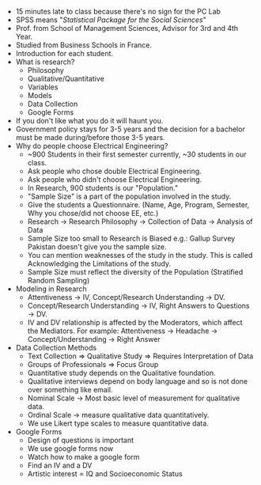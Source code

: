 - 15 minutes late to class because there's no sign for the PC Lab 
- SPSS means "*Statistical Package for the Social Sciences*"
- Prof. from School of Management Sciences, Advisor for 3rd and 4th Year.
- Studied from Business Schools in France.
- Introduction for each student.
- What is research?
	- Philosophy
	- Qualitative/Quantitative
	- Variables
	- Models
	- Data Collection
	- Google Forms
- If you don't like what you do it will haunt you.
- Government policy stays for 3-5 years and the decision for a bachelor must be made during/before those 3-5 years. 
- Why do people choose Electrical Engineering?
	- ~900 Students in their first semester currently, ~30 students in our class.
	- Ask people who chose double Electrical Engineering.
	- Ask people who didn't choose Electrical Engineering.
	- In Research, 900 students is our "Population."
	- "Sample Size" is a part of the population involved in the study.
	- Give the students a Questionnaire. (Name, Age, Program, Semester, Why you chose/did not choose EE, etc.)
	- Research $\to$ Research Philosophy $\to$ Collection of Data $\to$ Analysis of Data
	- Sample Size too small to Research is Biased e.g.: Gallup Survey Pakistan doesn't give you the sample size.
	- You can mention weaknesses of the study in the study. This is called Acknowledging the Limitations of the study.
	- Sample Size must reflect the diversity of the Population (Stratified Random Sampling)
- Modeling in Research
	- Attentiveness $\to$ IV, Concept/Research Understanding $\to$ DV.
	- Concept/Research Understanding $\to$ IV, Right Answers to Questions $\to$ DV.
	- IV and DV relationship is affected by the Moderators, which affect the Mediators. For example:
	  Attentiveness $\to$ Headache $\to$ Concept/Understanding $\to$ Right Answer
- Data Collection Methods
	- Text Collection $\Rightarrow$ Qualitative Study $\Rightarrow$ Requires Interpretation of Data
	- Groups of Professionals $\Rightarrow$ Focus Group
	- Quantitative study depends on the Qualitative foundation.
	- Qualitative interviews depend on body language and so is not done over something like email.
	- Nominal Scale $\to$ Most basic level of measurement for qualitative data.
	- Ordinal Scale $\to$ measure qualitative data quantitatively.
	- We use Likert type scales to measure quantitative data.
- Google Forms
	- Design of questions is important
	- We use google forms now
	- Watch how to make a google form
	- Find an IV and a DV
	- Artistic interest $\propto$ IQ and Socioeconomic Status